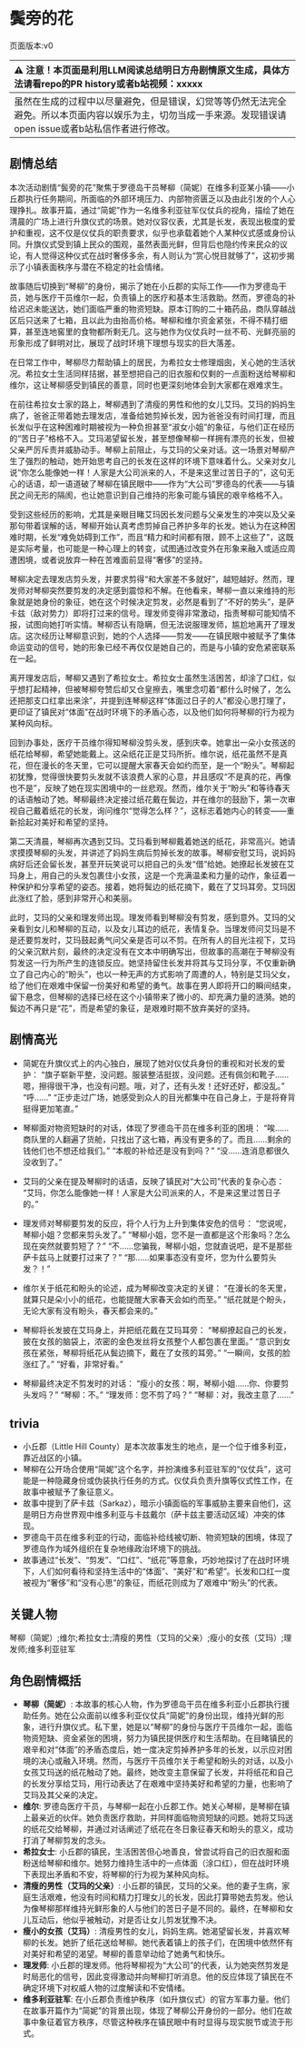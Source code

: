 # 鬓旁的花
页面版本:v0
 

| :warning: 注意！本页面是利用LLM阅读总结明日方舟剧情原文生成，具体方法请看repo的PR history或者b站视频：xxxxx           |
|:----------------------------|
| 虽然在生成的过程中以尽量避免，但是错误，幻觉等等仍然无法完全避免。所以本页面内容以娱乐为主，切勿当成一手来源。发现错误请open issue或者b站私信作者进行修改。|



## 剧情总结
本次活动剧情“鬓旁的花”聚焦于罗德岛干员琴柳（简妮）在维多利亚某小镇——小丘郡执行任务期间，所面临的外部环境压力、内部物资匮乏以及由此引发的个人心理挣扎。故事开篇，通过“简妮”作为一名维多利亚驻军仪仗兵的视角，描绘了她在清晨的广场上进行升旗仪式的场景。她对仪容仪表，尤其是长发，表现出极度的爱护和重视，这不仅是仪仗兵的职责要求，似乎也承载着她个人某种仪式感或身份认同。升旗仪式受到镇上民众的围观，虽然表面光鲜，但背后也隐约传来民众的议论，有人觉得这种仪式在战时奢侈多余，有人则认为“赏心悦目就够了”，这初步揭示了小镇表面秩序与潜在不稳定的社会情绪。

故事随后切换到“琴柳”的身份，揭示了她在小丘郡的实际工作——作为罗德岛干员，她与医疗干员维尔一起，负责镇上的医疗和基本生活救助。然而，罗德岛的补给迟迟未能送达，她们面临严重的物资短缺。原本订购的二十箱药品，商队穿越战区后只送来了七箱，且以此为由抬高价格。琴柳和维尔资金紧张，不得不精打细算，甚至连地窖里的食物都所剩无几。这与她作为仪仗兵时一丝不苟、光鲜亮丽的形象形成了鲜明对比，展现了战时环境下理想与现实的巨大落差。

在日常工作中，琴柳尽力帮助镇上的居民，为希拉女士修理烟囱，关心她的生活状况。希拉女士生活同样拮据，甚至想把自己的旧衣服和仅剩的一点面粉送给琴柳和维尔，这让琴柳感受到镇民的善意，同时也更深刻地体会到大家都在艰难求生。

在前往希拉女士家的路上，琴柳遇到了清瘦的男性和他的女儿艾玛。艾玛的妈妈生病了，爸爸正带着她去理发店，准备给她剪掉长发，因为爸爸没有时间打理，而且长发似乎在这种困难时期被视为一种负担甚至“淑女小姐”的象征，与他们正在经历的“苦日子”格格不入。艾玛渴望留长发，甚至想像琴柳一样拥有漂亮的长发，但被父亲严厉斥责并威胁动手。琴柳上前阻止，与艾玛的父亲对话。这一场景对琴柳产生了强烈的触动，她开始思考自己的长发在这样的环境下意味着什么。父亲对女儿说“你怎么能像她一样！人家是大公司派来的人，不是来这里过苦日子的”，这句无心的话语，却一语道破了琴柳在镇民眼中——作为“大公司”罗德岛的代表——与镇民之间无形的隔阂，也让她意识到自己维持的形象可能与镇民的艰辛格格不入。

受到这些经历的影响，尤其是亲眼目睹艾玛因长发问题与父亲发生的冲突以及父亲那句带着误解的话，琴柳开始认真考虑剪掉自己养护多年的长发。她认为在这种困难时期，长发“难免妨碍到工作”，而且“精力和时间都有限，顾不上这些了”，这既是实际考量，也可能是一种心理上的转变，试图通过改变外在形象来融入或适应周遭困境，或者说放弃一种在苦难面前显得“奢侈”的坚持。

琴柳决定去理发店剪头发，并要求剪得“和大家差不多就好”，越短越好。然而，理发师对琴柳突然要剪发的决定感到震惊和不解。在他看来，琴柳一直以来维持的形象就是她身份的象征，她在这个时候决定剪发，必然是看到了“不好的势头”，是萨卡兹（敌对势力）即将打过来的信号。理发师变得非常激动，指责琴柳可能知情不报，试图向她打听实情。琴柳否认有隐瞒，但无法说服理发师，尴尬地离开了理发店。这次经历让琴柳意识到，她的个人选择——剪发——在镇民眼中被赋予了集体命运变动的信号，她的形象已经不再仅仅是她自己的，而是与小镇的安危紧密联系在一起。

离开理发店后，琴柳又遇到了希拉女士。希拉女士虽然生活困苦，却涂了口红，似乎想打起精神，但被琴柳夸赞后却又仓皇擦去，嘴里念叨着“都什么时候了，怎么还把那支口红拿出来涂”，并提到连琴柳这样“体面过日子的人”都没心思打理了，更印证了镇民对“体面”在战时环境下的矛盾心态，以及他们如何将琴柳的行为视为某种风向标。

回到办事处，医疗干员维尔得知琴柳没剪头发，感到庆幸。她拿出一朵小女孩送的纸花给琴柳，希望她能戴上。这朵纸花正是艾玛所折。维尔说，纸花虽然不是真花，但在漫长的冬天里，它可以提醒大家春天会如约而至，是一个“盼头”。琴柳起初犹豫，觉得很快要剪头发就不该浪费人家的心意，并且感叹“不是真的花，再像也不是”，反映了她在现实困境中的一丝悲观。然而，维尔关于“盼头”和等待春天的话语触动了她。琴柳最终决定接过纸花戴在鬓边，并在维尔的鼓励下，第一次审视自己戴着纸花的长发，询问维尔“觉得怎么样？”，这标志着她内心的转变——重新拾起对美好和希望的坚持。

第二天清晨，琴柳再次遇到艾玛。艾玛看到琴柳戴着她送的纸花，非常高兴。她请求摸摸琴柳的头发，并讲述了妈妈生病后剪掉长发的故事。琴柳安慰艾玛，说妈妈病好后还会留长发，甚至开玩笑说可以把自己的头发“借”给她。她撩起长发披在艾玛身上，用自己的头发包裹住小女孩，这是一个充满温柔和力量的动作，象征着一种保护和分享希望的姿态。接着，她将鬓边的纸花摘下，戴在了艾玛耳旁。艾玛因此涨红了脸，感到非常开心和美丽。

此时，艾玛的父亲和理发师出现。理发师看到琴柳没有剪发，感到意外。艾玛的父亲看到女儿和琴柳的互动，以及女儿耳边的纸花，表情复杂。当理发师问艾玛是不是还要剪发时，艾玛鼓起勇气问父亲是否可以不剪。在所有人的目光注视下，艾玛的父亲沉默片刻，最终的决定没有在文本中明确写出，但故事的高潮在于琴柳没有剪发这一行为所产生的连锁反应。她坚持留住长发并将其与艾玛分享，不仅重新确立了自己内心的“盼头”，也以一种无声的方式影响了周遭的人，特别是艾玛父女，给了他们在艰难中保留一份美好和希望的勇气。故事在男人即将开口的瞬间结束，留下悬念，但琴柳的选择已经在这个小镇带来了微小的、却充满力量的涟漪。她的鬓边不再只是“花”，而是希望的象征，是艰难时期不放弃美好的坚持。
## 剧情高光
- 简妮在升旗仪式上的内心独白，展现了她对仪仗兵身份的重视和对长发的爱护：
“旗子崭新平整，没问题。服装整洁挺拔，没问题。还有佩剑和靴子......嗯，擦得很干净，也没有问题。哦，对了，还有头发！还好还好，都没乱。”
“呼......”
“正步走过广场，她感受到众人的目光都集中在自己身上，于是将脊背挺得更加笔直。”

- 琴柳面对物资短缺时的对话，体现了罗德岛干员在维多利亚的困境：
“唉......商队里的人翻遍了货舱，只找出了这七箱，再没有更多的了。而且......剩余的钱他们也不想还给我们。”
“本舰的补给还是没有到吗？”
“没......连消息都很久没收到了。”

- 艾玛的父亲在提及琴柳时的话语，反映了镇民对“大公司”代表的复杂心态：
“艾玛，你怎么能像她一样！人家是大公司派来的人，不是来这里过苦日子的。”

- 理发师对琴柳要剪发的反应，将个人行为上升到集体安危的信号：
“您说呢，琴柳小姐？您都来剪头发了。”
“琴柳小姐，您不是一直都是这个形象吗？怎么现在突然就要剪短了？”
“不......您骗我，琴柳小姐，您就直说吧，是不是那些萨卡兹马上就要打过来了？”
“那......如果事态没有变坏，您为什么要剪头发？！”

- 维尔关于纸花和盼头的论述，成为琴柳改变决定的关键：
“在漫长的冬天里，就算只是朵小小的纸花，也能提醒大家春天会如约而至。”
“纸花就是个盼头，无论大家有没有盼头，春天都会来的。”

- 琴柳将长发披在艾玛身上，并把纸花戴在艾玛耳旁：
“琴柳撩起自己的长发，披在女孩的脑袋上，浓密的金色发丝将女孩整个人都包裹在里面。”
“意识到女孩在紧张，琴柳将纸花从鬓边摘下，戴在了女孩的耳旁。”
“一瞬间，女孩的脸涨红了。”
“好看，非常好看。”

- 琴柳最终决定不剪发时的对话：
“瘦小的女孩：啊，琴柳小姐......你、你要剪头发吗？”
“琴柳：不。”
“理发师：您不剪了吗？”
“琴柳：对，我改主意了......”
## trivia
- 小丘郡（Little Hill County）是本次故事发生的地点，是一个位于维多利亚，靠近战区的小镇。
- 琴柳在公开场合使用“简妮”这个名字，并扮演维多利亚驻军的“仪仗兵”，这可能是一种隐藏身份或伪装执行任务的方式。仪仗兵负责升旗等仪式性工作，在故事中被赋予了象征意义。
- 故事中提到了萨卡兹（Sarkaz），暗示小镇面临的军事威胁主要来自他们，这是明日方舟世界观中维多利亚与卡兹戴尔（萨卡兹主要活动区域）冲突的体现。
- 罗德岛干员在维多利亚的行动，面临补给线被切断、物资短缺的困境，体现了罗德岛作为域外组织在复杂地缘政治环境下的挑战。
- 故事通过“长发”、“剪发”、“口红”、“纸花”等意象，巧妙地探讨了在战时环境下，人们如何看待和坚持生活中的“体面”、“美好”和“希望”。长发和口红一度被视为“奢侈”和“没有心思”的象征，而纸花则成为了艰难中“盼头”的代表。
## 关键人物
琴柳（简妮）;维尔;希拉女士;清瘦的男性（艾玛的父亲）;瘦小的女孩（艾玛）;理发师;维多利亚驻军
## 角色剧情概括
-   **琴柳（简妮）**: 本故事的核心人物，作为罗德岛干员在维多利亚小丘郡执行援助任务。她在公众面前以维多利亚仪仗兵“简妮”的身份出现，维持光鲜的形象，进行升旗仪式。私下里，她是以“琴柳”的身份与医疗干员维尔一起，面临物资短缺、资金紧张的困境，努力为镇民提供医疗和生活帮助。在目睹镇民的艰辛和对“体面”的矛盾态度后，她一度决定剪掉养护多年的长发，以示应对困境的决心或融入环境。然而，与医疗干员维尔关于希望和盼头的对话，以及小女孩艾玛送的纸花触动了她。最终，她改变主意保留了长发，并将纸花和自己的长发分享给艾玛，用行动表达了在艰难中坚持美好和希望的力量，也影响了艾玛及其父亲的决定。
-   **维尔**: 罗德岛医疗干员，与琴柳一起在小丘郡工作。她关心琴柳，是琴柳在镇上最亲近的伙伴。她负责医疗救助，并同样面临物资短缺的问题。她将艾玛送的纸花交给琴柳，并通过对话阐述了纸花在冬日象征春天和盼头的意义，成功打消了琴柳剪发的念头。
-   **希拉女士**: 小丘郡的镇民，生活困苦但心地善良，曾尝试将自己的旧衣服和面粉送给琴柳和维尔。她努力维持生活中的一点体面（涂口红），但在战时环境下表现出矛盾和不安，将琴柳的行为视为某种风向标。
-   **清瘦的男性（艾玛的父亲）**: 小丘郡的镇民，艾玛的父亲。他的妻子生病，家庭生活艰难，他没有时间和精力打理女儿的长发，因此打算带她去剪发。他认为像琴柳那样维持光鲜形象的人与他们的苦日子是不同的。最终，在琴柳和女儿互动后，他似乎被触动，对是否让女儿剪发犹豫不决。
-   **瘦小的女孩（艾玛）**: 清瘦男性的女儿，妈妈生病。她渴望留长发，并喜欢琴柳的长发。她折了纸花送给琴柳。她代表着镇上的孩子们，在困境中依然怀有对美好和希望的渴望。琴柳的善意举动给了她勇气和快乐。
-   **理发师**: 小丘郡的理发师。他将琴柳视为“大公司”的代表，认为她突然剪发是时局恶化的信号，因此变得激动并向琴柳打听消息。他的反应体现了镇民在不确定环境下对权威人物的过度解读和不安情绪。
-   **维多利亚驻军**: 在小丘郡负责维护秩序（如升旗仪式）的官方军事力量。他们在故事开篇作为“简妮”的背景出现，体现了琴柳公开身份的一部分。他们在故事中象征着官方秩序，尽管这种秩序在镇民眼中有时显得与现实脱节或流于形式。